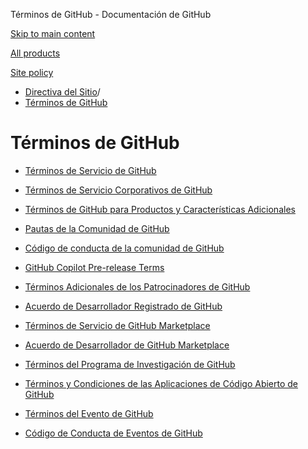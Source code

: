 Términos de GitHub - Documentación de GitHub

[Skip to main content](#main-content)

[All products](/es)

[Site policy](/site-policy)

* [Directiva del Sitio](/es/site-policy)/
* [Términos de GitHub](/es/site-policy/github-terms)

Términos de GitHub
==========

* [Términos de Servicio de GitHub](/es/site-policy/github-terms/github-terms-of-service)

* [Términos de Servicio Corporativos de GitHub](/es/site-policy/github-terms/github-corporate-terms-of-service)

* [Términos de GitHub para Productos y Características Adicionales](/es/site-policy/github-terms/github-terms-for-additional-products-and-features)

* [Pautas de la Comunidad de GitHub](/es/site-policy/github-terms/github-community-guidelines)

* [Código de conducta de la comunidad de GitHub](/es/site-policy/github-terms/github-community-code-of-conduct)

* [GitHub Copilot Pre-release Terms](/es/site-policy/github-terms/github-copilot-pre-release-terms)

* [Términos Adicionales de los Patrocinadores de GitHub](/es/site-policy/github-terms/github-sponsors-additional-terms)

* [Acuerdo de Desarrollador Registrado de GitHub](/es/site-policy/github-terms/github-registered-developer-agreement)

* [Términos de Servicio de GitHub Marketplace](/es/site-policy/github-terms/github-marketplace-terms-of-service)

* [Acuerdo de Desarrollador de GitHub Marketplace](/es/site-policy/github-terms/github-marketplace-developer-agreement)

* [Términos del Programa de Investigación de GitHub](/es/site-policy/github-terms/github-research-program-terms)

* [Términos y Condiciones de las Aplicaciones de Código Abierto de GitHub](/es/site-policy/github-terms/github-open-source-applications-terms-and-conditions)

* [Términos del Evento de GitHub](/es/site-policy/github-terms/github-event-terms)

* [Código de Conducta de Eventos de GitHub](/es/site-policy/github-terms/github-event-code-of-conduct)
